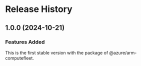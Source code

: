 # Release History
    
## 1.0.0 (2024-10-21)

### Features Added

This is the first stable version with the package of @azure/arm-computefleet.
